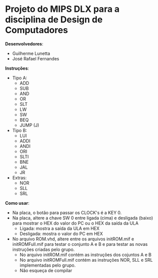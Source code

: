 # Projeto do MIPS DLX para a disciplina de Design de Computadores

**Desenvolvedores**:

- Guilherme Lunetta
- José Rafael Fernandes

**Instruções**:

- Tipo A:
  - ADD
  - SUB
  - AND
  - OR
  - SLT
  - LW
  - SW
  - BEQ
  - JUMP (J)
- Tipo B:
  - LUI
  - ADDI
  - ANDI
  - ORI
  - SLTI
  - BNE
  - JAL
  - JR
- Extras:
  - NOR
  - SLL
  - SRL

**Como usar**:

- Na placa, o botão para passar os CLOCK's é a KEY 0.
- Na placa, altere a chave SW 0 entre ligada (cima) e desligada (baixo) para mostrar o HEX do valor do PC ou o HEX da saída da ULA
  - Ligada: mostra a saída da ULA em HEX
  - Desligada: mostra o valor do PC em HEX
- No arquivo ROM.vhd, altere entre os arquivos initROM.mif e initROMFull.mif para testar o conjunto A e B e para testar as novas instruções criadas pelo grupo.
  - No arquivo initROM.mif contém as instruções dos cojuntos A e B
  - No arquivo initROMFull.mif contém as instruções NOR, SLL e SRL implementadas pelo grupo.
  - Não esqueça de compilar
